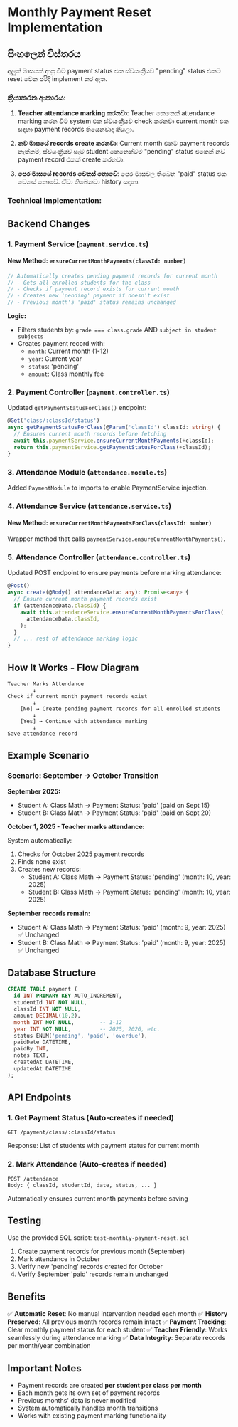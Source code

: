 # Monthly Payment Reset Implementation

## සිංහලෙන් විස්තරය

අලුත් මාසයක් ආපු විට payment status එක ස්වයංක්‍රීයව "pending" status එකට reset වෙන පරිදි implement කර ඇත.

### ක්‍රියාකරන ආකාරය:

1. **Teacher attendance marking කරනවා**: Teacher කෙනෙක් attendance marking කරන විට system එක ස්වයංක්‍රීයව check කරනවා current month එක සඳහා payment records තියෙනවාද කියලා.

2. **නව මාසයේ records create කරනවා**: Current month එකට payment records නැත්නම්, ස්වයංක්‍රීයව සෑම student කෙනෙක්ටම "pending" status එකෙන් නව payment record එකක් create කරනවා.

3. **පෙර මාසයේ records වෙනස් නොවේ**: පෙර මාසවල තිබෙන "paid" status එක වෙනස් නොවේ. ඒවා තිබෙනවා history සඳහා.

### Technical Implementation:

## Backend Changes

### 1. Payment Service (`payment.service.ts`)

#### New Method: `ensureCurrentMonthPayments(classId: number)`

```typescript
// Automatically creates pending payment records for current month
// - Gets all enrolled students for the class
// - Checks if payment record exists for current month
// - Creates new 'pending' payment if doesn't exist
// - Previous month's 'paid' status remains unchanged
```

**Logic:**

- Filters students by: `grade === class.grade` AND `subject in student subjects`
- Creates payment record with:
  - `month`: Current month (1-12)
  - `year`: Current year
  - `status`: 'pending'
  - `amount`: Class monthly fee

### 2. Payment Controller (`payment.controller.ts`)

Updated `getPaymentStatusForClass()` endpoint:

```typescript
@Get('class/:classId/status')
async getPaymentStatusForClass(@Param('classId') classId: string) {
  // Ensures current month records before fetching
  await this.paymentService.ensureCurrentMonthPayments(+classId);
  return this.paymentService.getPaymentStatusForClass(+classId);
}
```

### 3. Attendance Module (`attendance.module.ts`)

Added `PaymentModule` to imports to enable PaymentService injection.

### 4. Attendance Service (`attendance.service.ts`)

#### New Method: `ensureCurrentMonthPaymentsForClass(classId: number)`

Wrapper method that calls `paymentService.ensureCurrentMonthPayments()`.

### 5. Attendance Controller (`attendance.controller.ts`)

Updated POST endpoint to ensure payments before marking attendance:

```typescript
@Post()
async create(@Body() attendanceData: any): Promise<any> {
  // Ensure current month payment records exist
  if (attendanceData.classId) {
    await this.attendanceService.ensureCurrentMonthPaymentsForClass(
      attendanceData.classId,
    );
  }
  // ... rest of attendance marking logic
}
```

## How It Works - Flow Diagram

```
Teacher Marks Attendance
        ↓
Check if current month payment records exist
        ↓
    [No] → Create pending payment records for all enrolled students
        ↓
    [Yes] → Continue with attendance marking
        ↓
Save attendance record
```

## Example Scenario

### Scenario: September → October Transition

**September 2025:**

- Student A: Class Math → Payment Status: 'paid' (paid on Sept 15)
- Student B: Class Math → Payment Status: 'paid' (paid on Sept 20)

**October 1, 2025 - Teacher marks attendance:**

System automatically:

1. Checks for October 2025 payment records
2. Finds none exist
3. Creates new records:
   - Student A: Class Math → Payment Status: 'pending' (month: 10, year: 2025)
   - Student B: Class Math → Payment Status: 'pending' (month: 10, year: 2025)

**September records remain:**

- Student A: Class Math → Payment Status: 'paid' (month: 9, year: 2025) ✅ Unchanged
- Student B: Class Math → Payment Status: 'paid' (month: 9, year: 2025) ✅ Unchanged

## Database Structure

```sql
CREATE TABLE payment (
  id INT PRIMARY KEY AUTO_INCREMENT,
  studentId INT NOT NULL,
  classId INT NOT NULL,
  amount DECIMAL(10,2),
  month INT NOT NULL,        -- 1-12
  year INT NOT NULL,         -- 2025, 2026, etc.
  status ENUM('pending', 'paid', 'overdue'),
  paidDate DATETIME,
  paidBy INT,
  notes TEXT,
  createdAt DATETIME,
  updatedAt DATETIME
);
```

## API Endpoints

### 1. Get Payment Status (Auto-creates if needed)

```http
GET /payment/class/:classId/status
```

Response: List of students with payment status for current month

### 2. Mark Attendance (Auto-creates if needed)

```http
POST /attendance
Body: { classId, studentId, date, status, ... }
```

Automatically ensures current month payments before saving

## Testing

Use the provided SQL script: `test-monthly-payment-reset.sql`

1. Create payment records for previous month (September)
2. Mark attendance in October
3. Verify new 'pending' records created for October
4. Verify September 'paid' records remain unchanged

## Benefits

✅ **Automatic Reset**: No manual intervention needed each month
✅ **History Preserved**: All previous month records remain intact
✅ **Payment Tracking**: Clear monthly payment status for each student
✅ **Teacher Friendly**: Works seamlessly during attendance marking
✅ **Data Integrity**: Separate records per month/year combination

## Important Notes

- Payment records are created **per student per class per month**
- Each month gets its own set of payment records
- Previous months' data is never modified
- System automatically handles month transitions
- Works with existing payment marking functionality

